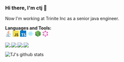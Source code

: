 ### Hi there, I'm ctj 👋

Now I'm working at Trinite Inc as a senior java engineer.

**Languages and Tools:**  
<code><img height="20" src="https://raw.githubusercontent.com/github/explore/80688e429a7d4ef2fca1e82350fe8e3517d3494d/topics/java/java.png"></code>
<code><img height="20" src="https://raw.githubusercontent.com/github/explore/80688e429a7d4ef2fca1e82350fe8e3517d3494d/topics/javascript/javascript.png"></code>
<code><img height="20" src="https://raw.githubusercontent.com/github/explore/80688e429a7d4ef2fca1e82350fe8e3517d3494d/topics/typescript/typescript.png"></code>
<code><img height="20" src="https://raw.githubusercontent.com/github/explore/80688e429a7d4ef2fca1e82350fe8e3517d3494d/topics/react/react.png"></code>
<code><img height="20" src="https://raw.githubusercontent.com/github/explore/80688e429a7d4ef2fca1e82350fe8e3517d3494d/topics/nodejs/nodejs.png"></code>
<code><img height="20" src="https://raw.githubusercontent.com/github/explore/80688e429a7d4ef2fca1e82350fe8e3517d3494d/topics/graphql/graphql.png"></code>



<a href="https://github.com/aooppo/graphql">
  <img align="center" src="https://github-readme-stats.vercel.app/api/pin/?username=aooppo&repo=graphql" />
</a>
<a href="https://github.com/aooppo/kms">
  <img align="center" src="https://github-readme-stats.vercel.app/api/pin/?username=aooppo&repo=kms" />
</a>
<a href="https://github.com/aooppo/publisher">
  <img align="center" src="https://github-readme-stats.vercel.app/api/pin/?username=aooppo&repo=publisher" />
</a>
<a href="https://github.com/aooppo/ts-axios">
  <img align="center" src="https://github-readme-stats.vercel.app/api/pin/?username=aooppo&repo=ts-axios" />
</a>


![TJ's github stats](https://github-readme-stats.vercel.app/api?username=aooppo&show_icons=false)
